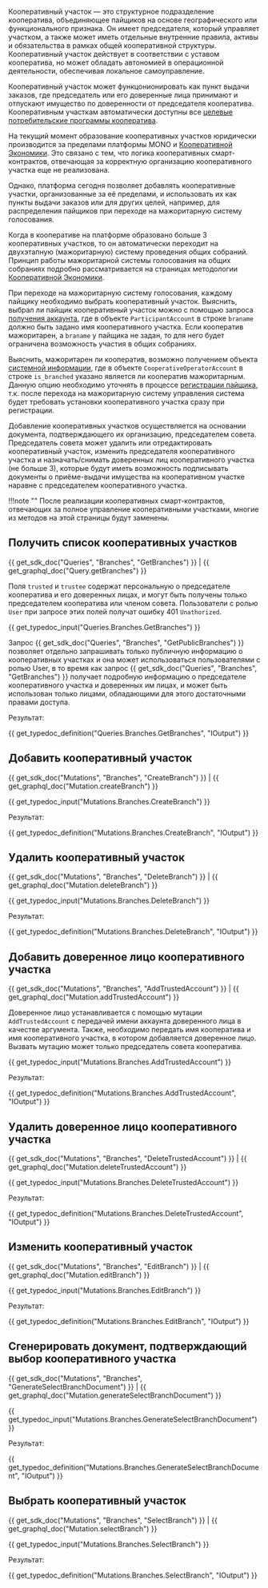 Кооперативный участок — это структурное подразделение кооператива, объединяющее пайщиков на основе географического или функционального признака. Он имеет председателя, который управляет участком, а также может иметь отдельные внутренние правила, активы и обязательства в рамках общей кооперативной структуры. Кооперативный участок действует в соответствии с уставом кооператива, но может обладать автономией в операционной деятельности, обеспечивая локальное самоуправление. 

Кооперативный участок может функцонионировать как пункт выдачи заказов, где председатель или его доверенные лица принимают и отпускают имущество по доверенности от председателя кооператива. Кооперативным участкам автоматически доступны все [целевые потребительские программы кооператива](/documentation/programs). 

На текущий момент образование кооперативных участков юридически производится за пределами платформы MONO и [Кооперативной Экономики](https://coopenomics.world). Это связано с тем, что логика кооперативных смарт-контрактов, отвечающая за корректную организацию кооперативного участка еще не реализована. 

Однако, платформа сегодня позволяет добавлять кооперативные участки, организованные за её пределами, и использовать их как пункты выдачи заказов или для других целей, например, для распределения пайщиков при переходе на мажоритарную систему голосования.  

Когда в кооперативе на платформе образовано больше 3 кооперативных участков, то он автоматически переходит на двухэтапную (мажоритарную) систему проведения общих собраний. Принцип работы мажоритарной системы голосования на общих собраниях подробно рассматривается на страницах методологии [Кооперативной Экономики](https://coopenomics.world). 

При переходе на мажоритарную систему голосования, каждому пайщику необходимо выбрать кооперативный участок. Выяснить, выбрал ли пайщик кооперативный участок можно с помощью запроса [получения аккаунта](/documentation/accounts/#get-account), где в объекте `ParticipantAccount` в строке `braname` должно быть задано имя кооперативного участка. Если кооператив мажоритарен, а `braname` у пайщика не задан, то для него будет ограничена возможность участия в общих собраниях. 

Выяснить, мажоритарен ли кооператив, возможно получением объекта [системной информации](/documentation/system), где в объекте `CooperativeOperatorAccount` в строке `is_branched` указано является ли кооператив мажоритарным. Данную опцию необходимо уточнять в процессе [регистрации пайщика](documentation/participants/#register-participant), т.к. после перехода на мажоритарную систему управления система будет требовать установки кооперативного участка сразу при регистрации. 

Добавление кооперативных участков осуществляется на основании документа, подтверждающего их организацию, председателем совета. Председатель совета может удалить или отредактировать кооперативный участок, изменить председателя кооперативного участка и назначать/снимать доверенных лиц кооперативного участка (не больше 3), которые будут иметь возможность подписывать документы о приёме-выдачи имущества на кооперативном участке наравне с председателем кооперативного участка.

!!!note ""
    После реализации кооперативных смарт-контрактов, отвечающих за полное управление кооперативными участками, многие из методов на этой страницы будут заменены. 


## Получить список кооперативных участков

{{ get_sdk_doc("Queries", "Branches", "GetBranches") }} | {{ get_graphql_doc("Query.getBranches") }}

Поля `trusted` и `trustee` содержат персональную о председателе кооператива и его доверенных лицах, и могут быть получены только председателем кооператива или членом совета. Пользователи с ролью `User` при запросе этих полей получат ошибку 401 `Unathorized`.

{{ get_typedoc_input("Queries.Branches.GetBranches") }}


Запрос {{ get_sdk_doc("Queries", "Branches", "GetPublicBranches") }} позволяет отдельно запрашивать только публичную информацию о кооперативных участках и она может использоваться пользователями с ролью User, в то время как запрос {{ get_sdk_doc("Queries", "Branches", "GetBranches") }} получает подробную информацию о председателе кооперативного участка и доверенных им лицах, и может быть использован только лицами, обладающими для этого достаточными правами доступа.

Результат: 

{{ get_typedoc_definition("Queries.Branches.GetBranches", "IOutput") }}


## Добавить кооперативный участок
{{ get_sdk_doc("Mutations", "Branches", "CreateBranch") }} | {{ get_graphql_doc("Mutation.createBranch") }}


{{ get_typedoc_input("Mutations.Branches.CreateBranch") }}


Результат:

{{ get_typedoc_definition("Mutations.Branches.CreateBranch", "IOutput") }}


## Удалить кооперативный участок
{{ get_sdk_doc("Mutations", "Branches", "DeleteBranch") }} | {{ get_graphql_doc("Mutation.deleteBranch") }}

{{ get_typedoc_input("Mutations.Branches.DeleteBranch") }}

Результат:

{{ get_typedoc_definition("Mutations.Branches.DeleteBranch", "IOutput") }}



## Добавить доверенное лицо кооперативного участка
{{ get_sdk_doc("Mutations", "Branches", "AddTrustedAccount") }} | {{ get_graphql_doc("Mutation.addTrustedAccount") }}

Доверенное лицо устанавливается с помощью мутации `AddTrustedAccount` с передачей имени аккаунта доверенного лица в качестве аргумента. Также, необходимо передать имя кооператива и имя кооперативного участка, в котором добавляется доверенное лицо. Вызвать мутацию может только председатель совета кооператива. 

{{ get_typedoc_input("Mutations.Branches.AddTrustedAccount") }}

Результат:

{{ get_typedoc_definition("Mutations.Branches.AddTrustedAccount", "IOutput") }}


## Удалить доверенное лицо кооперативного участка
{{ get_sdk_doc("Mutations", "Branches", "DeleteTrustedAccount") }} | {{ get_graphql_doc("Mutation.deleteTrustedAccount") }}

{{ get_typedoc_input("Mutations.Branches.DeleteTrustedAccount") }}

Результат:

{{ get_typedoc_definition("Mutations.Branches.DeleteTrustedAccount", "IOutput") }}




## Изменить кооперативный участок
{{ get_sdk_doc("Mutations", "Branches", "EditBranch") }} | {{ get_graphql_doc("Mutation.editBranch") }}

{{ get_typedoc_input("Mutations.Branches.EditBranch") }}

Результат:

{{ get_typedoc_definition("Mutations.Branches.EditBranch", "IOutput") }}


## Сгенерировать документ, подтверждающий выбор кооперативного участка
{{ get_sdk_doc("Mutations", "Branches", "GenerateSelectBranchDocument") }} | {{ get_graphql_doc("Mutation.generateSelectBranchDocument") }}

{{ get_typedoc_input("Mutations.Branches.GenerateSelectBranchDocument") }}

Результат:

{{ get_typedoc_definition("Mutations.Branches.GenerateSelectBranchDocument", "IOutput") }}


## Выбрать кооперативный участок
{{ get_sdk_doc("Mutations", "Branches", "SelectBranch") }} | {{ get_graphql_doc("Mutation.selectBranch") }}

{{ get_typedoc_input("Mutations.Branches.SelectBranch") }}

Результат:

{{ get_typedoc_definition("Mutations.Branches.SelectBranch", "IOutput") }}


